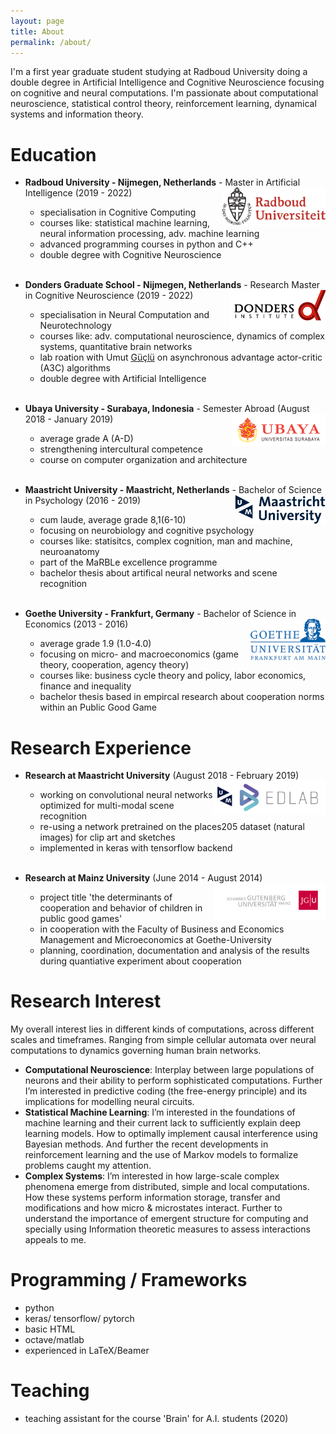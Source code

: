 ```yaml
---
layout: page
title: About
permalink: /about/
---
```


I'm a first year graduate student studying at Radboud University doing a double degree in Artificial Intelligence and Cognitive Neuroscience focusing on cognitive and neural computations. I'm passionate about computational neuroscience, statistical control theory, reinforcement learning, dynamical systems and information theory.

# Education

* **Radboud University - Nijmegen, Netherlands** - Master in Artificial Intelligence (2019 - 2022) <img align="right" src="/assets/logo-radboud2.jpg" width="165"> 
  - specialisation in Cognitive Computing
  - courses like: statistical machine learning, neural information processing, adv. machine learning
  - advanced programming courses in python and C++
  - double degree with Cognitive Neuroscience
<br/><br/>

* **Donders Graduate School - Nijmegen, Netherlands** - Research Master in Cognitive Neuroscience (2019 - 2022) <img align="right" src="/assets/donders_logo.jpg" width="155">
  - specialisation in Neural Computation and Neurotechnology
  - courses like: adv. computational neuroscience, dynamics of complex systems, quantitative brain networks
  - lab roation with Umut [Güçlü](https://www.ru.nl/english/people/guclu-u/) on asynchronous advantage actor-critic (A3C) algorithms
  - double degree with Artificial Intelligence
<br/><br/>

* **Ubaya University - Surabaya, Indonesia** - Semester Abroad (August 2018 - January 2019) <img align="right" src="/assets/ubaya.png" width="150"> 
  - average grade A (A-D) 
  - strengthening intercultural competence
  - course on computer organization and architecture
<br/><br/>

* **Maastricht University - Maastricht, Netherlands** - Bachelor of Science in Psychology (2016 - 2019) <img align="right" src="/assets/Maasi.png" width="145"> 
  - cum laude, average grade 8,1(6-10)
  - focusing on neurobiology and cognitive psychology
  - courses like: statisitcs, complex cognition, man and machine, neuroanatomy
  - part of the MaRBLe excellence programme
  - bachelor thesis about artifical neural networks and scene recognition
<br/><br/>

* **Goethe University - Frankfurt, Germany** - Bachelor of Science in Economics (2013 - 2016) <img align="right" src="/assets/Goethe.png" width="120">
  - average grade 1.9 (1.0-4.0)
  - focusing on micro- and macroeconomics (game theory, cooperation, agency theory)
  - courses like: business cycle theory and policy, labor economics, finance and inequality
  - bachelor thesis based in empircal research about cooperation norms within an Public Good Game

# Research Experience  

* **Research at Maastricht University** (August 2018 - February 2019) <img align="right" src="/assets/EDLAB-logo-UM2.jpg" width="180"> 
  - working on convolutional neural networks optimized for multi-modal scene recognition
  - re-using a network pretrained on the places205 dataset (natural images) for clip art and sketches
  - implemented in keras with tensorflow backend
<br/><br/>

* **Research at Mainz University** (June 2014 - August 2014) <img align="right" src="/assets/JGU2.jpg" width="180"> 

  - project title 'the determinants of cooperation and behavior of children in public good games'
  - in cooperation with the Faculty of Business and Economics Management and Microeconomics at Goethe-University
  - planning, coordination, documentation and analysis of the results during quantiative experiment about cooperation

# Research Interest
My overall interest lies in different kinds of computations, across different scales and timeframes. Ranging from simple cellular automata over neural computations to dynamics governing human brain networks.
  - **Computational Neuroscience**: Interplay between large populations of neurons and their ability to perform sophisticated computations. Further I’m interested in predictive coding (the free-energy principle) and its implications for modelling neural circuits.
  - **Statistical Machine Learning**: I’m interested in the foundations of machine learning and their current lack to sufficiently explain deep learning models. How to optimally implement causal interference using Bayesian methods. And further the recent developments in reinforcement learning and the use of Markov models to formalize problems caught my attention.
  - **Complex Systems**: I’m interested in how large-scale complex phenomena emerge from distributed, simple and local computations. How these systems perform information storage, transfer and modifications and how micro & microstates interact. Further to understand the importance of emergent structure for computing and specially using Information theoretic measures to assess interactions appeals to me. 
  
# Programming / Frameworks
  - python
  - keras/ tensorflow/ pytorch
  - basic HTML
  - octave/matlab
  - experienced in LaTeX/Beamer

# Teaching
  - teaching assistant for the course 'Brain' for A.I. students (2020)

